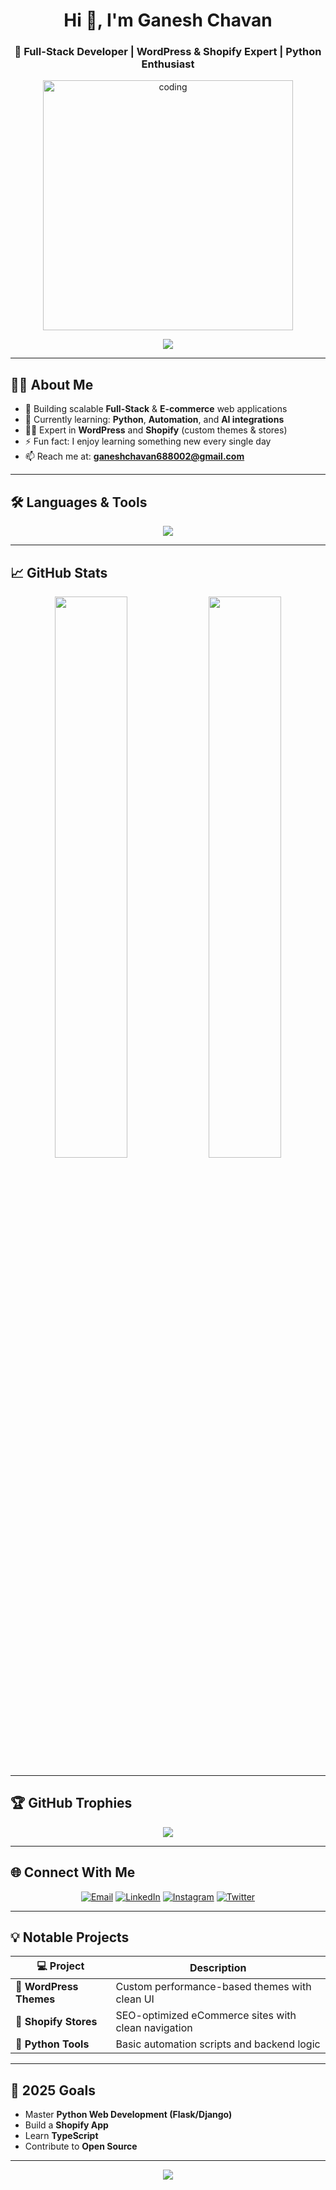 <h1 align="center">Hi 👋, I'm Ganesh Chavan</h1>
<h3 align="center">🚀 Full-Stack Developer | WordPress & Shopify Expert | Python Enthusiast</h3>

<p align="center">
  <img src="https://raw.githubusercontent.com/abhisheknaiidu/abhisheknaiidu/master/code.gif" alt="coding" width="400"/>
</p>

<p align="center">
  <img src="https://readme-typing-svg.herokuapp.com?font=Fira+Code&size=24&pause=1000&color=00FFB2&center=true&vCenter=true&width=500&lines=Crafting+Beautiful+Web+Experiences;WordPress+%7C+Shopify+%7C+Python;Always+learning+%F0%9F%92%AB" />
</p>

---

## 🧑‍💻 About Me

- 🔭 Building scalable **Full-Stack** & **E-commerce** web applications  
- 🌱 Currently learning: **Python**, **Automation**, and **AI integrations**  
- 👨‍💻 Expert in **WordPress** and **Shopify** (custom themes & stores)  
- ⚡ Fun fact: I enjoy learning something new every single day  
- 📫 Reach me at: **ganeshchavan688002@gmail.com**

---

## 🛠️ Languages & Tools

<p align="center">
  <img src="https://skillicons.dev/icons?i=html,css,js,react,python,java,c++,mysql,wordpress,shopify,vscode,git,github,figma,linux" />
</p>

---

## 📈 GitHub Stats

<p align="center">
  <img src="https://github-readme-stats.vercel.app/api?username=ganuchavan8491&show_icons=true&theme=tokyonight&hide_border=true" width="48%" />
  <img src="https://github-readme-stats.vercel.app/api/top-langs/?username=ganuchavan8491&layout=compact&theme=tokyonight&hide_border=true" width="48%" />
</p>

---

## 🏆 GitHub Trophies

<p align="center">
  <img src="https://github-profile-trophy.vercel.app/?username=ganuchavan8491&theme=tokyonight&no-bg=true&margin-w=15" />
</p>

---

## 🌐 Connect With Me

<p align="center">
  <a href="mailto:ganeshchavan688002@gmail.com"><img src="https://skillicons.dev/icons?i=gmail" alt="Email" /></a>
  <a href="https://linkedin.com/in/ganeshchavan8491/"><img src="https://skillicons.dev/icons?i=linkedin" alt="LinkedIn" /></a>
  <a href="https://www.instagram.com/ganeshchavan_gc/"><img src="https://skillicons.dev/icons?i=instagram" alt="Instagram" /></a>
  <a href="https://x.com/ganeshchavan_gc/"><img src="https://skillicons.dev/icons?i=twitter" alt="Twitter" /></a>
</p>

---

## 💡 Notable Projects

| 💻 Project | Description |
|-----------|-------------|
| 🧩 **WordPress Themes** | Custom performance-based themes with clean UI |
| 🛒 **Shopify Stores** | SEO-optimized eCommerce sites with clean navigation |
| 🧠 **Python Tools** | Basic automation scripts and backend logic |

---

## 🎯 2025 Goals

- Master **Python Web Development (Flask/Django)**  
- Build a **Shopify App**  
- Learn **TypeScript**  
- Contribute to **Open Source**

---

<p align="center">
  <img src="https://readme-typing-svg.herokuapp.com?font=Fira+Code&size=20&pause=2000&color=42F5D1&center=true&vCenter=true&width=500&lines=Open+for+Collaboration+%F0%9F%91%8D;Let's+Build+Something+Awesome+%F0%9F%9A%80" />
</p>